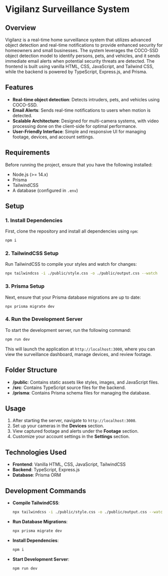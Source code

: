 # Vigilanz Surveillance System

## Overview
Vigilanz is a real-time home surveillance system that utilizes advanced object detection and real-time notifications to provide enhanced security for homeowners and small businesses. The system leverages the COCO-SSD object detection model to identify persons, pets, and vehicles, and it sends immediate email alerts when potential security threats are detected. The frontend is built using vanilla HTML, CSS, JavaScript, and Tailwind CSS, while the backend is powered by TypeScript, Express.js, and Prisma.

## Features
- **Real-time object detection**: Detects intruders, pets, and vehicles using COCO-SSD.
- **Email Alerts**: Sends real-time notifications to users when motion is detected.
- **Scalable Architecture**: Designed for multi-camera systems, with video processing done on the client-side for optimal performance.
- **User-Friendly Interface**: Simple and responsive UI for managing footage, devices, and account settings.
  
## Requirements
Before running the project, ensure that you have the following installed:
- Node.js (>= 14.x)
- Prisma
- TailwindCSS
- A database (configured in `.env`)

## Setup

### 1. Install Dependencies
First, clone the repository and install all dependencies using `npm`:
```bash
npm i
```

### 2. TailwindCSS Setup
Run TailwindCSS to compile your styles and watch for changes:
```bash
npx tailwindcss -i ./public/style.css -o ./public/output.css --watch
```

### 3. Prisma Setup
Next, ensure that your Prisma database migrations are up to date:
```bash
npx prisma migrate dev
```

### 4. Run the Development Server
To start the development server, run the following command:
```bash
npm run dev
```

This will launch the application at `http://localhost:3000`, where you can view the surveillance dashboard, manage devices, and review footage.

## Folder Structure

- **/public**: Contains static assets like styles, images, and JavaScript files.
- **/src**: Contains TypeScript source files for the backend.
- **/prisma**: Contains Prisma schema files for managing the database.
  
## Usage
1. After starting the server, navigate to `http://localhost:3000`.
2. Set up your cameras in the **Devices** section.
3. View captured footage and alerts under the **Footage** section.
4. Customize your account settings in the **Settings** section.
  
## Technologies Used
- **Frontend**: Vanilla HTML, CSS, JavaScript, TailwindCSS
- **Backend**: TypeScript, Express.js
- **Database**: Prisma ORM

## Development Commands

- **Compile TailwindCSS**:
  ```bash
  npx tailwindcss -i ./public/style.css -o ./public/output.css --watch
  ```

- **Run Database Migrations**:
  ```bash
  npx prisma migrate dev
  ```

- **Install Dependencies**:
  ```bash
  npm i
  ```

- **Start Development Server**:
  ```bash
  npm run dev
  ```
